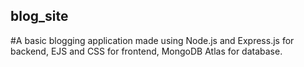 ## blog_site
#A basic blogging application made using Node.js and Express.js for backend, EJS and CSS for frontend, MongoDB Atlas for database.
